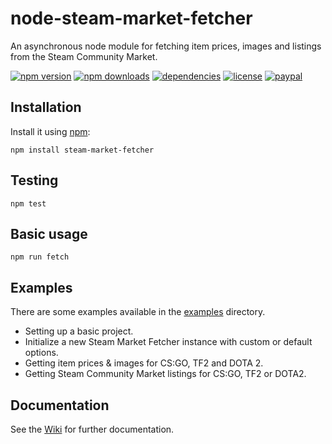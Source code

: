 # node-steam-market-fetcher
An asynchronous node module for fetching item prices, images and listings from the Steam Community Market. 

[![npm version](https://img.shields.io/npm/v/steam-market-fetcher.svg)](https://npmjs.com/package/steam-market-fetcher)
[![npm downloads](https://img.shields.io/npm/dm/steam-market-fetcher.svg)](https://npmjs.com/package/steam-market-fetcher)
[![dependencies](https://img.shields.io/david/SnaBe/node-steam-market-fetcher.svg)](https://david-dm.org/SnaBe/node-steam-market-fetcher)
[![license](https://img.shields.io/npm/l/steam-market-fetcher.svg)](https://github.com/SnaBe/node-steam-market-fetcher/blob/master/LICENSE)
[![paypal](https://img.shields.io/badge/paypal-donate-yellow.svg)](https://www.paypal.me/snabe)

## Installation

Install it using [npm](https://www.npmjs.com/package/steam-market-fetcher):

    npm install steam-market-fetcher

## Testing

    npm test

## Basic usage

    npm run fetch

## Examples 

There are some examples available in the [examples](https://github.com/SnaBe/node-steam-market-fetcher/tree/master/examples) directory.

- Setting up a basic project.
- Initialize a new Steam Market Fetcher instance with custom or default options.
- Getting item prices & images for CS:GO, TF2 and DOTA 2.
- Getting Steam Community Market listings for CS:GO, TF2 or DOTA2.

## Documentation

See the [Wiki](https://github.com/SnaBe/node-steam-market-fetcher/wiki) for further documentation.